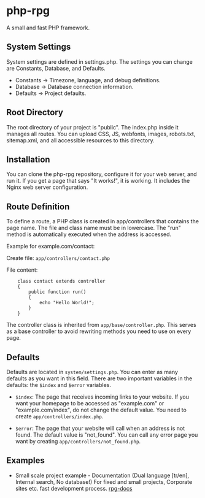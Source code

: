 # php-rpg

A small and fast PHP framework.

## System Settings

System settings are defined in settings.php. The settings you can change are Constants, Database, and Defaults.

   * Constants → Timezone, language, and debug definitions.
   * Database → Database connection information.
   * Defaults → Project defaults.

## Root Directory

The root directory of your project is "public". The index.php inside it manages all routes. You can upload CSS, JS, webfonts, images, robots.txt, sitemap.xml, and all accessible resources to this directory.

## Installation

You can clone the php-rpg repository, configure it for your web server, and run it. If you get a page that says "It works!", it is working. It includes the Nginx web server configuration.

## Route Definition

To define a route, a PHP class is created in app/controllers that contains the page name. The file and class name must be in lowercase. The "run" method is automatically executed when the address is accessed.

Example for example.com/contact:

Create file: `app/controllers/contact.php`

File content:

```
    class contact extends controller
    {
        public function run()
        {
            echo "Hello World!";
        }
    }
```

The controller class is inherited from `app/base/controller.php`. This serves as a base controller to avoid rewriting methods you need to use on every page.

## Defaults

Defaults are located in `system/settings.php`. You can enter as many defaults as you want in this field. There are two important variables in the defaults: the `$index` and `$error` variables.

   * `$index`: The page that receives incoming links to your website. If you want your homepage to be accessed as "example.com" or "example.com/index", do not change the default value. You need to create `app/controllers/index.php`.

   * `$error`: The page that your website will call when an address is not found. The default value is "not_found". You can call any error page you want by creating `app/controllers/not_found.php`.

## Examples

  * Small scale project example - Documentation (Dual language [tr/en], Internal search, No database!)
    For fixed and small projects, Corporate sites etc. fast development process. [rpg-docs]([https://pages.github.com/](https://github.com/fuatboluk/rpg-docs))
